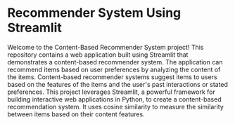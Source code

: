 # Recommender System Using Streamlit
Welcome to the Content-Based Recommender System project! This repository contains a web application built using Streamlit that demonstrates a content-based recommender system. The application can recommend items based on user preferences by analyzing the content of the items.
Content-based recommender systems suggest items to users based on the features of the items and the user's past interactions or stated preferences. This project leverages Streamlit, a powerful framework for building interactive web applications in Python, to create a content-based recommendation system. It uses cosine similarity to measure the similarity between items based on their content features.
